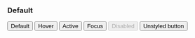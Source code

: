 
<h3 class="site-preview-heading">Default</h6>
<button class="usa-button ">Default</button>
<button class="usa-button  usa-button--hover">Hover</button>
<button class="usa-button  usa-button--active">Active</button>
<button class="usa-button  usa-focus">Focus</button>
<button class="usa-button " disabled>Disabled</button>
<button class="usa-button  usa-button--unstyled">Unstyled button</button>